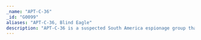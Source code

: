 ```yaml
---
_name: "APT-C-36"
_id: "G0099"
aliases: "APT-C-36, Blind Eagle"
description: "APT-C-36 is a suspected South America espionage group that has been active since at least 2018. The group mainly targets Colombian government institutions as well as important corporations in the financial sector, petroleum industry, and professional manufacturing."
---
```

